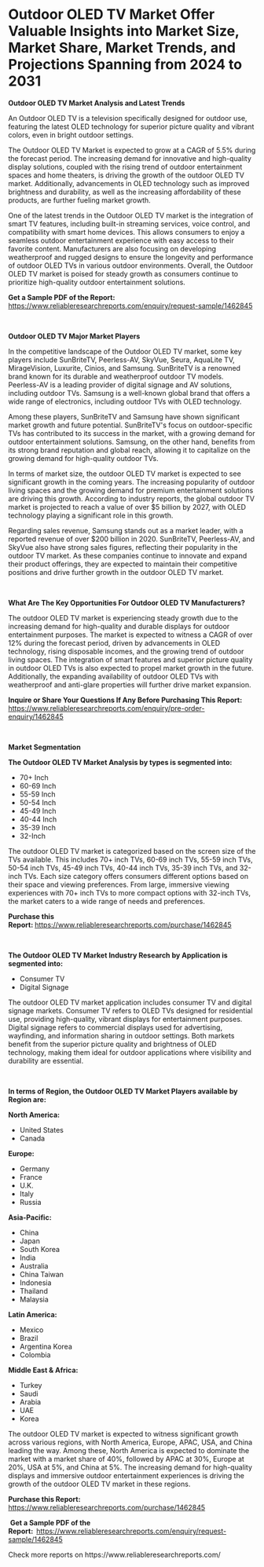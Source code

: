 <p><h1>Outdoor OLED TV Market Offer Valuable Insights into Market Size, Market Share, Market Trends, and Projections Spanning from 2024 to 2031</h1></p><p><strong>Outdoor OLED TV Market Analysis and Latest Trends</strong></p>
<p><p>An Outdoor OLED TV is a television specifically designed for outdoor use, featuring the latest OLED technology for superior picture quality and vibrant colors, even in bright outdoor settings.</p><p>The Outdoor OLED TV Market is expected to grow at a CAGR of 5.5% during the forecast period. The increasing demand for innovative and high-quality display solutions, coupled with the rising trend of outdoor entertainment spaces and home theaters, is driving the growth of the outdoor OLED TV market. Additionally, advancements in OLED technology such as improved brightness and durability, as well as the increasing affordability of these products, are further fueling market growth.</p><p>One of the latest trends in the Outdoor OLED TV market is the integration of smart TV features, including built-in streaming services, voice control, and compatibility with smart home devices. This allows consumers to enjoy a seamless outdoor entertainment experience with easy access to their favorite content. Manufacturers are also focusing on developing weatherproof and rugged designs to ensure the longevity and performance of outdoor OLED TVs in various outdoor environments. Overall, the Outdoor OLED TV market is poised for steady growth as consumers continue to prioritize high-quality outdoor entertainment solutions.</p></p>
<p><strong>Get a Sample PDF of the Report:&nbsp;</strong> <a href="https://www.reliableresearchreports.com/enquiry/request-sample/1462845">https://www.reliableresearchreports.com/enquiry/request-sample/1462845</a></p>
<p>&nbsp;</p>
<p><strong>Outdoor OLED TV Major Market Players</strong></p>
<p><p>In the competitive landscape of the Outdoor OLED TV market, some key players include SunBriteTV, Peerless-AV, SkyVue, Seura, AquaLite TV, MirageVision, Luxurite, Cinios, and Samsung. SunBriteTV is a renowned brand known for its durable and weatherproof outdoor TV models. Peerless-AV is a leading provider of digital signage and AV solutions, including outdoor TVs. Samsung is a well-known global brand that offers a wide range of electronics, including outdoor TVs with OLED technology.</p><p>Among these players, SunBriteTV and Samsung have shown significant market growth and future potential. SunBriteTV's focus on outdoor-specific TVs has contributed to its success in the market, with a growing demand for outdoor entertainment solutions. Samsung, on the other hand, benefits from its strong brand reputation and global reach, allowing it to capitalize on the growing demand for high-quality outdoor TVs.</p><p>In terms of market size, the outdoor OLED TV market is expected to see significant growth in the coming years. The increasing popularity of outdoor living spaces and the growing demand for premium entertainment solutions are driving this growth. According to industry reports, the global outdoor TV market is projected to reach a value of over $5 billion by 2027, with OLED technology playing a significant role in this growth.</p><p>Regarding sales revenue, Samsung stands out as a market leader, with a reported revenue of over $200 billion in 2020. SunBriteTV, Peerless-AV, and SkyVue also have strong sales figures, reflecting their popularity in the outdoor TV market. As these companies continue to innovate and expand their product offerings, they are expected to maintain their competitive positions and drive further growth in the outdoor OLED TV market.</p></p>
<p>&nbsp;</p>
<p><strong>What Are The Key Opportunities For Outdoor OLED TV Manufacturers?</strong></p>
<p><p>The outdoor OLED TV market is experiencing steady growth due to the increasing demand for high-quality and durable displays for outdoor entertainment purposes. The market is expected to witness a CAGR of over 12% during the forecast period, driven by advancements in OLED technology, rising disposable incomes, and the growing trend of outdoor living spaces. The integration of smart features and superior picture quality in outdoor OLED TVs is also expected to propel market growth in the future. Additionally, the expanding availability of outdoor OLED TVs with weatherproof and anti-glare properties will further drive market expansion.</p></p>
<p><strong>Inquire or Share Your Questions If Any Before Purchasing This Report:</strong> <a href="https://www.reliableresearchreports.com/enquiry/pre-order-enquiry/1462845">https://www.reliableresearchreports.com/enquiry/pre-order-enquiry/1462845</a></p>
<p>&nbsp;</p>
<p><strong>Market Segmentation</strong></p>
<p><strong>The Outdoor OLED TV Market Analysis by types is segmented into:</strong></p>
<p><ul><li>70+ Inch</li><li>60-69 Inch</li><li>55-59 Inch</li><li>50-54 Inch</li><li>45-49 Inch</li><li>40-44 Inch</li><li>35-39 Inch</li><li>32-Inch</li></ul></p>
<p><p>The outdoor OLED TV market is categorized based on the screen size of the TVs available. This includes 70+ inch TVs, 60-69 inch TVs, 55-59 inch TVs, 50-54 inch TVs, 45-49 inch TVs, 40-44 inch TVs, 35-39 inch TVs, and 32-inch TVs. Each size category offers consumers different options based on their space and viewing preferences. From large, immersive viewing experiences with 70+ inch TVs to more compact options with 32-inch TVs, the market caters to a wide range of needs and preferences.</p></p>
<p><strong>Purchase this Report:&nbsp;</strong><a href="https://www.reliableresearchreports.com/purchase/1462845">https://www.reliableresearchreports.com/purchase/1462845</a></p>
<p>&nbsp;</p>
<p><strong>The Outdoor OLED TV Market Industry Research by Application is segmented into:</strong></p>
<p><ul><li>Consumer TV</li><li>Digital Signage</li></ul></p>
<p><p>The outdoor OLED TV market application includes consumer TV and digital signage markets. Consumer TV refers to OLED TVs designed for residential use, providing high-quality, vibrant displays for entertainment purposes. Digital signage refers to commercial displays used for advertising, wayfinding, and information sharing in outdoor settings. Both markets benefit from the superior picture quality and brightness of OLED technology, making them ideal for outdoor applications where visibility and durability are essential.</p></p>
<p>&nbsp;</p>
<p><strong>In terms of Region, the Outdoor OLED TV Market Players available by Region are:</strong></p>
<p>
    <p> <strong> North America: </strong>
        <ul>
            <li>United States</li>
            <li>Canada</li>
        </ul>
        </p> 
    <p> <strong> Europe: </strong>
        <ul>
            <li>Germany</li>
            <li>France</li>
            <li>U.K.</li>
            <li>Italy</li>
            <li>Russia</li>
        </ul>
        </p> 
    <p> <strong> Asia-Pacific: </strong>
        <ul>
            <li>China</li>
            <li>Japan</li>
            <li>South Korea</li>
            <li>India</li>
            <li>Australia</li>
            <li>China Taiwan</li>
            <li>Indonesia</li>
            <li>Thailand</li>
            <li>Malaysia</li>
        </ul>
        </p> 
    <p> <strong> Latin America: </strong>
        <ul>
            <li>Mexico</li>
            <li>Brazil</li>
            <li>Argentina Korea</li>
            <li>Colombia</li>
        </ul>
        </p> 
    <p> <strong> Middle East & Africa: </strong>
        <ul>
            <li>Turkey</li>
            <li>Saudi</li>
            <li>Arabia</li>
            <li>UAE</li>
            <li>Korea</li>
        </ul>
    </p>
    </p>
<p><p>The outdoor OLED TV market is expected to witness significant growth across various regions, with North America, Europe, APAC, USA, and China leading the way. Among these, North America is expected to dominate the market with a market share of 40%, followed by APAC at 30%, Europe at 20%, USA at 5%, and China at 5%. The increasing demand for high-quality displays and immersive outdoor entertainment experiences is driving the growth of the outdoor OLED TV market in these regions.</p></p>
<p><strong>Purchase this Report: </strong><a href="https://www.reliableresearchreports.com/purchase/1462845">https://www.reliableresearchreports.com/purchase/1462845</a></p>
<p>&nbsp;<strong>Get a Sample PDF of the Report:&nbsp;&nbsp;</strong><a href="https://www.reliableresearchreports.com/enquiry/request-sample/1462845">https://www.reliableresearchreports.com/enquiry/request-sample/1462845</a></p>
<p><strong></strong></p>
<p>Check more reports on https://www.reliableresearchreports.com/</p>